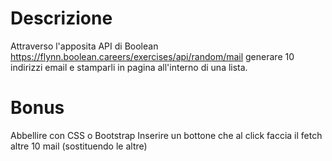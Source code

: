 # Descrizione

Attraverso l'apposita API di Boolean https://flynn.boolean.careers/exercises/api/random/mail generare 10 indirizzi email e stamparli in pagina all'interno di una lista.

# Bonus

Abbellire con CSS o Bootstrap
Inserire un bottone che al click faccia il fetch altre 10 mail (sostituendo le altre)